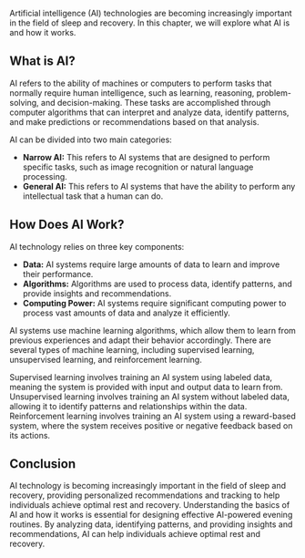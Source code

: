 
Artificial intelligence (AI) technologies are becoming increasingly important in the field of sleep and recovery. In this chapter, we will explore what AI is and how it works.

What is AI?
-----------

AI refers to the ability of machines or computers to perform tasks that normally require human intelligence, such as learning, reasoning, problem-solving, and decision-making. These tasks are accomplished through computer algorithms that can interpret and analyze data, identify patterns, and make predictions or recommendations based on that analysis.

AI can be divided into two main categories:

* **Narrow AI:** This refers to AI systems that are designed to perform specific tasks, such as image recognition or natural language processing.
* **General AI:** This refers to AI systems that have the ability to perform any intellectual task that a human can do.

How Does AI Work?
-----------------

AI technology relies on three key components:

* **Data:** AI systems require large amounts of data to learn and improve their performance.
* **Algorithms:** Algorithms are used to process data, identify patterns, and provide insights and recommendations.
* **Computing Power:** AI systems require significant computing power to process vast amounts of data and analyze it efficiently.

AI systems use machine learning algorithms, which allow them to learn from previous experiences and adapt their behavior accordingly. There are several types of machine learning, including supervised learning, unsupervised learning, and reinforcement learning.

Supervised learning involves training an AI system using labeled data, meaning the system is provided with input and output data to learn from. Unsupervised learning involves training an AI system without labeled data, allowing it to identify patterns and relationships within the data. Reinforcement learning involves training an AI system using a reward-based system, where the system receives positive or negative feedback based on its actions.

Conclusion
----------

AI technology is becoming increasingly important in the field of sleep and recovery, providing personalized recommendations and tracking to help individuals achieve optimal rest and recovery. Understanding the basics of AI and how it works is essential for designing effective AI-powered evening routines. By analyzing data, identifying patterns, and providing insights and recommendations, AI can help individuals achieve optimal rest and recovery.
